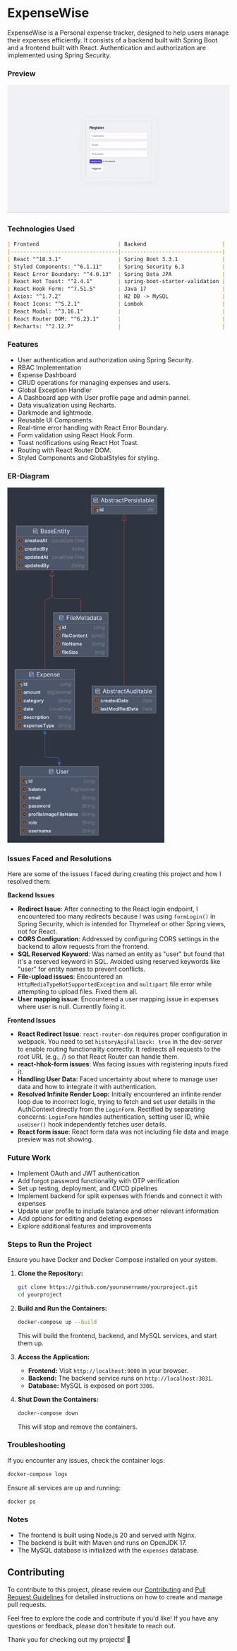 # ExpenseWise

ExpenseWise is a Personal expense tracker, designed to help users manage their expenses efficiently. It consists of a backend built with Spring Boot and a frontend built with React. Authentication and authorization are implemented using Spring Security.

<!-- ## -->

### Preview

![Preview](./ScreenRecording.gif)

### Technologies Used

```markdown
| Frontend                         | Backend                        |
|----------------------------------|--------------------------------|
| React "^18.3.1"                  | Spring Boot 3.3.1              |
| Styled Components: "^6.1.11"     | Spring Security 6.3            |
| React Error Boundary: "^4.0.13"  | Spring Data JPA                |
| React Hot Toast: "^2.4.1"        | spring-boot-starter-validation |
| React Hook Form: "^7.51.5"       | Java 17                        |
| Axios: "^1.7.2"                  | H2 DB -> MySQL                 |
| React Icons: "^5.2.1"            | Lombok                         |
| React Modal: "^3.16.1"           |                                |
| React Router DOM: "^6.23.1"      |                                |
| Recharts: "^2.12.7"              |                                |
```

### Features

- User authentication and authorization using Spring Security.
- RBAC Implementation
- Expense Dashboard
- CRUD operations for managing expenses and users.
- Global Exception Handler
- A Dashboard app with User profile page and admin pannel.
- Data visualization using Recharts.
- Darkmode and lightmode.
- Reusable UI Components.
- Real-time error handling with React Error Boundary.
- Form validation using React Hook Form.
- Toast notifications using React Hot Toast.
- Routing with React Router DOM.
- Styled Components and GlobalStyles for styling.

### ER-Diagram

<img src="./ER-Diagram.png" alt="ER-Diagram" width="356" height="auto">

<!-- This section showcases the Entity-Relationship (ER) diagram for the project. -->
<!-- 
### Project dir. structure

```java
expense-tracker/
.
├── ER-Diag.
├── ER-Diag..png
├── backend
│   ├── HELP.md
│   ├── backend.iml
│   ├── mvnw
│   ├── mvnw.cmd
│   ├── pom.xml
│   ├── src
│   │   ├── main
│   │   │   ├── java
│   │   │   │   └── com
│   │   │   │       └── example
│   │   │   │           └── backend
│   │   │   │               ├── BackendApplication.java
│   │   │   │               ├── ServletInitializer.java
│   │   │   │               ├── controller
│   │   │   │               │   ├── AuthController.java
│   │   │   │               │   ├── ExpenseController.java
│   │   │   │               │   ├── FileController.java
│   │   │   │               │   └── UserController.java
│   │   │   │               ├── dto
│   │   │   │               │   ├── AuthResponse.java
│   │   │   │               │   ├── LoginRequest.java
│   │   │   │               │   └── RegisterRequest.java
│   │   │   │               ├── exception
│   │   │   │               │   └── GlobalExceptionHandler.java
│   │   │   │               ├── model
│   │   │   │               │   ├── BaseEntity.java
│   │   │   │               │   ├── Expense.java
│   │   │   │               │   ├── FileMetadata.java
│   │   │   │               │   └── User.java
│   │   │   │               ├── repository
│   │   │   │               │   ├── ExpenseRepository.java
│   │   │   │               │   ├── FileRepository.java
│   │   │   │               │   └── UserRepository.java
│   │   │   │               ├── security
│   │   │   │               │   ├── CorsConfig.java
│   │   │   │               │   └── SecurityConfig.java
│   │   │   │               ├── service
│   │   │   │               │   ├── CustomUserDetailsService.java
│   │   │   │               │   ├── ExpenseService.java
│   │   │   │               │   ├── FileService.java
│   │   │   │               │   └── FileStorageService.java
│   │   │   │               └── util
│   │   │   │                   └── FileUploadUtil.java
│   │   │   └── resources
│   │   │       ├── application.properties
│   │   │       ├── static
│   │   │       └── templates
│   │   └── test
│   │       
│   └── target
│       ├── classes
│       
├── frontend
│   ├── node_modules
│   ├── package-lock.json
│   ├── package.json
│   ├── public
│   │   ├── default-user.jpg
│   │   ├── faces
│   │   │   ├── avatar.jpg
│   │   │   .
│   │   │   └── toa-heftiba-O3ymvT7Wf9U-unsplash.jpeg
│   │   └── index.html
│   ├── readme.md
│   ├── src
│   │   ├── App.js
│   │   ├── components
│   │   │   ├── auth
│   │   │   │   ├── LoginForm.jsx
│   │   │   │   ├── Logout.js
│   │   │   │   ├── ProtectedRouteContainer.jsx
│   │   │   │   └── RegisterForm.jsx
│   │   │   ├── context
│   │   │   │   ├── AuthContext.js
│   │   │   │   └── DarkModeContext.js
│   │   │   ├── expenses
│   │   │   │   ├── ExpenseForm.jsx
│   │   │   │   ├── ExpenseItem.jsx
│   │   │   │   ├── ExpenseList.jsx
│   │   │   │   └── ExpenseSummary.jsx
│   │   │   ├── features
│   │   │   │   ├── ChartData.js
│   │   │   │   ├── ExpenseActivity.jsx
│   │   │   │   ├── LineChartComponent.jsx
│   │   │   │   ├── PieChartComponent.jsx
│   │   │   │   └── Stats.jsx
│   │   │   ├── hooks
│   │   │   │   ├── useExpenseSummary.js
│   │   │   │   ├── useLocalStorageState.js
│   │   │   │   ├── useMoveBack.js
│   │   │   │   ├── useOutsideClick.js
│   │   │   │   └── useUser.js
│   │   │   ├── pages
│   │   │   │   ├── Dashboard.jsx
│   │   │   │   ├── Expenses.jsx
│   │   │   │   ├── Login.jsx
│   │   │   │   ├── PageNotFound.jsx
│   │   │   │   ├── SplitBill.jsx
│   │   │   │   ├── UserProfile.jsx
│   │   │   │   └── users.jsx
│   │   │   ├── service
│   │   │   │   ├── ExpenseService.js
│   │   │   │   └── UserService.js
│   │   │   ├── split-bills
│   │   │   │   ├── AddFriend.jsx
│   │   │   │   ├── Friend.jsx
│   │   │   │   ├── FriendsList.jsx
│   │   │   │   └── SplitBillForm.jsx
│   │   │   ├── styles
│   │   │   │   └── GlobalStyles.js
│   │   │   ├── ui
│   │   │   │   ├── AppLayout.jsx
│   │   │   │   .
│   │   │   │   .
│   │   │   │   .
│   │   │   │   ├── UserAvatar.jsx
│   │   │   │   └── index.js
│   │   │   └── utils
│   │   │       └── helpers.js
│   │   └── index.js
│   └── webpack.config.js
└── readme.md

2282 directories, 19371 files
``` -->

<!-- Creating this app involves several steps, including setting up the backend and frontend, implementing the necessary features, and connecting them. Here's a high-level overview of the process: -->

<!-- ### Steps to Set Up the Application

1. **Set Up Backend with Spring Boot:**
   - Initialize a Spring Boot project with necessary dependencies.
   - Configure Spring Security OAuth2 for authentication.
   - Create RESTful APIs for CRUD operations on expenses.

2. **Set Up Frontend with React:**
   - Initialize a React project and install dependencies.
   - Create components for managing expenses.
   - Integrate Axios for API requests and styled-components for styling.

3. **Connect Backend and Frontend:**
   - Implement API integration using Fetch/Axios to communicate with the backend.
   - Integrate OAuth2 authentication flow in the frontend.

4. **Authentication Flow:**
   - Users authenticate through the frontend, which sends requests to the backend.
   - Backend verifies credentials and issues access tokens for authenticated users. -->

### Issues Faced and Resolutions

Here are some of the issues I faced during creating this project and how I resolved them:

**Backend Issues**

- **Redirect Issue**: After connecting to the React login endpoint, I encountered too many redirects because I was using `formLogin()` in Spring Security, which is intended for Thymeleaf or other Spring views, not for React.
- **CORS Configuration**: Addressed by configuring CORS settings in the backend to allow requests from the frontend.
- **SQL Reserved Keyword**: Was named an entity as "user" but found that it's a reserved keyword in SQL. Avoided using reserved keywords like "user" for entity names to prevent conflicts.
- **File-upload issues**: Encountered an `HttpMediaTypeNotSupportedException` and `multipart` file error while attempting to upload files. Fixed them all.
- **User mapping issue**: Encountered a user mapping issue in expenses where user is null. Currentlly fixing it.

**Frontend Issues**

- **React Redirect Issue**: `react-router-dom` requires proper configuration in webpack. You need to set `historyApiFallback: true` in the dev-server to enable routing functionality correctly. It redirects all requests to the root URL (e.g., /) so that React Router can handle them.
- **react-hhok-form issues**: Was facing issues with registering inputs fixed it.
- **Handling User Data:** Faced uncertainty about where to manage user data and how to integrate it with authentication.
- **Resolved Infinite Render Loop:** Initially encountered an infinite render loop due to incorrect logic, trying to fetch and set user details in the AuthContext directly from the `LoginForm`. Rectified by separating concerns: `LoginForm` handles authentication, setting user ID, while `useUser()` hook independently fetches user details.
- **React form issue**: React form data was not including file data and image preview was not showing.

<!-- ### Authentication flow in details

- User enters credentials in the React frontend and submits the login form.
- The frontend sends a POST request to a login endpoint in the Spring Boot backend.
- The backend validates the credentials and generates a JWT token.
- The backend sends the JWT token back to the frontend.
- The frontend stores the JWT token securely.
- Subsequent requests from the frontend to secured endpoints include the JWT token in the request headers for authentication.
- The backend verifies the JWT token for each secured request. -->

### Future Work

- Implement OAuth and JWT authentication
- Add forgot password functionality with OTP verification
- Set up testing, deployment, and CI/CD pipelines
- Implement backend for split expenses with friends and connect it with expenses
- Update user profile to include balance and other relevant information
- Add options for editing and deleting expenses
- Explore additional features and improvements

### Steps to Run the Project

Ensure you have Docker and Docker Compose installed on your system.

1. **Clone the Repository:**

   ```bash
   git clone https://github.com/yourusername/yourproject.git
   cd yourproject
   ```

2. **Build and Run the Containers:**

   ```bash
   docker-compose up --build
   ```

   This will build the frontend, backend, and MySQL services, and start them up.

3. **Access the Application:**
   - **Frontend:** Visit `http://localhost:9000` in your browser.
   - **Backend:** The backend service runs on `http://localhost:3031`.
   - **Database:** MySQL is exposed on port `3306`.

4. **Shut Down the Containers:**

   ```bash
   docker-compose down
   ```

   This will stop and remove the containers.

### Troubleshooting

If you encounter any issues, check the container logs:

```bash
docker-compose logs
```

Ensure all services are up and running:

```bash
docker ps
```

### Notes

- The frontend is built using Node.js 20 and served with Nginx.
- The backend is built with Maven and runs on OpenJDK 17.
- The MySQL database is initialized with the `expenses` database.

## Contributing

To contribute to this project, please review our [Contributing](CONTRIBUTING.md) and [Pull Request Guidelines](PR_GUIDELINES.md) for detailed instructions on how to create and manage pull requests.

Feel free to explore the code and contribute if you'd like! If you have any questions or feedback, please don't hesitate to reach out.

Thank you for checking out my projects! 🚀
